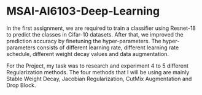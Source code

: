 # MSAI-AI6103-Deep-Learning

In the first assignment, we are required to train a classifier using Resnet-18 to predict the classes in Cifar-10 datasets. After that, we improved the prediction accuracy by finetuning the hyper-parameters. The hyper-parameters consists of different learning rate, different learning rate schedule, different weight decay values and data augmentation. 

For the Project, my task was to research and experiment 4 to 5 different Regularization methods. The four methods that I will be using are mainly Stable Weight Decay, Jacobian Regularization, CutMix Augmentation and Drop Block. 
